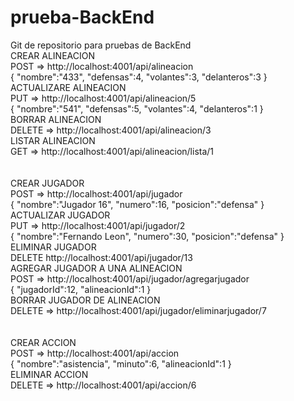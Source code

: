 # prueba-BackEnd
Git de repositorio para pruebas de BackEnd
<br>
CREAR ALINEACION <br>
POST => http://localhost:4001/api/alineacion <br>
{
   "nombre":"433",
   "defensas":4,
   "volantes":3,
   "delanteros":3
}
<br>
ACTUALIZARE ALINEACION <br>
PUT => http://localhost:4001/api/alineacion/5<br>
{
   "nombre":"541",
   "defensas":5,
   "volantes":4,
   "delanteros":1
}
<br>
BORRAR ALINEACION <br>
DELETE => http://localhost:4001/api/alineacion/3
<br>
LISTAR ALINEACION <br>
GET => http://localhost:4001/api/alineacion/lista/1
<br>
<br>
<br>
CREAR JUGADOR <br>
POST => http://localhost:4001/api/jugador<br>
{
   "nombre":"Jugador 16",
   "numero":16,
   "posicion":"defensa"
}
<br>
ACTUALIZAR JUGADOR <br>
PUT => http://localhost:4001/api/jugador/2 <br>
{
   "nombre":"Fernando Leon",
   "numero":30,
   "posicion":"defensa"
}
<br>
ELIMINAR JUGADOR
<br>
DELETE http://localhost:4001/api/jugador/13
<br>
AGREGAR JUGADOR A UNA ALINEACION
<br>
POST => http://localhost:4001/api/jugador/agregarjugador
<br>
{
    "jugadorId":12,
    "alineacionId":1
}
<br>
BORRAR JUGADOR DE ALINEACION
<br>
DELETE => http://localhost:4001/api/jugador/eliminarjugador/7
<br>
<br>
<br>
CREAR ACCION<br>
POST => http://localhost:4001/api/accion
<br>
{
    "nombre":"asistencia",
    "minuto":6,
    "alineacionId":1
}
<br>
ELIMINAR ACCION<br>
DELETE => http://localhost:4001/api/accion/6
